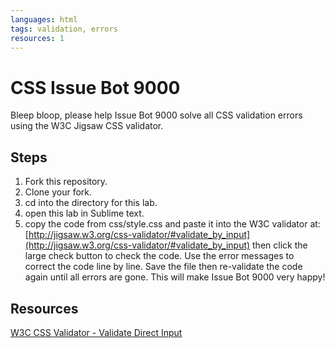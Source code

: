 ```yaml
---
languages: html
tags: validation, errors
resources: 1
---
```


# CSS Issue Bot 9000

Bleep bloop, please help Issue Bot 9000 solve all CSS validation errors using the W3C Jigsaw CSS validator.

## Steps

1. Fork this repository.
2. Clone your fork.
3. cd into the directory for this lab.
4. open this lab in Sublime text.
5. copy the code from css/style.css and paste it into the W3C validator at: [http://jigsaw.w3.org/css-validator/#validate_by_input](http://jigsaw.w3.org/css-validator/#validate_by_input) then click the large check button to check the code. Use the error messages to correct the code line by line. Save the file then re-validate the code again until all errors are gone. This will make Issue Bot 9000 very happy!

## Resources

[W3C CSS Validator - Validate Direct Input](http://jigsaw.w3.org/css-validator/#validate_by_input)
